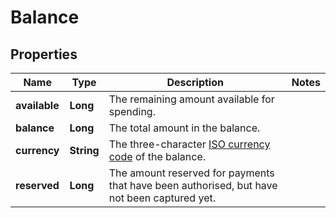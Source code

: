 

# Balance


## Properties

| Name | Type | Description | Notes |
|------------ | ------------- | ------------- | -------------|
|**available** | **Long** | The remaining amount available for spending. |  |
|**balance** | **Long** | The total amount in the balance. |  |
|**currency** | **String** | The three-character [ISO currency code](https://docs.adyen.com/development-resources/currency-codes) of the balance. |  |
|**reserved** | **Long** | The amount reserved for payments that have been authorised, but have not been captured yet. |  |



